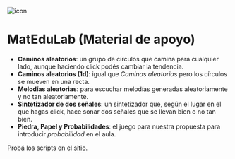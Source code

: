 ![icon](https://gitlab.com/rodrigovalla/matedulab/-/raw/master/assets/img/icon_64.png)

# MatEduLab (Material de apoyo)

- **Caminos aleatorios**: un grupo de círculos que camina para cualquier lado, aunque haciendo click podés
cambiar la tendencia.  
- **Caminos aleatorios (1d)**: igual que *Caminos aleatorios* pero los círculos se mueven en una recta.  
- **Melodías aleatorias**: para escuchar melodías generadas aleatoriamente y no tan aleatoriamente.  
- **Sintetizador de dos señales**: un sintetizador que, según el lugar en el que hagas click, hace sonar
dos señales que se llevan bien o no tan bien.  
- **Piedra, Papel y Probabilidades**: el juego para nuestra propuesta para introducir *probabilidad* en el aula.  

Probá los scripts en el [sitio](https://rvalla.github.io/matedulab).

